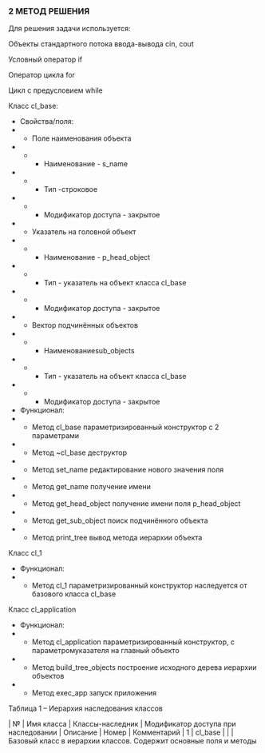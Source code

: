 ### 2 МЕТОД РЕШЕНИЯ
Для решения задачи используется:

Объекты стандартного потока ввода-вывода cin, cout

Условный оператор if

Оператор цикла for

Цикл с предусловием while

Класс cl_base:
- Свойства/поля:
- - Поле наименования объекта
- - - Наименование - s_name
- - - Тип -строковое
- - - Модификатор доступа - закрытое
- - Указатель на головной объект
- - - Наименование - p_head_object
- - - Тип - указатель на объект класса cl_base
- - - Модификатор доступа - закрытое
- - Вектор подчинённых объектов
- - - Наименованиеsub_objects
- - - Тип - указатель на объект класса cl_base
- - - Модификатор доступа - закрытое
- Функционал:
- - Метод cl_base параметризированный конструктор с 2 параметрами
- - Метод ~cl_base деструктор
- - Метод set_name редактирование нового значения поля
- - Метод get_name получение имени
- - Метод get_head_object получение имени поля p_head_object
- - Метод get_sub_object поиск подчинённого объекта
- - Метод print_tree вывод метода иерархии объекта


Класс cl_1
- Функционал:
- - Метод cl_1 параметризированный конструктор наследуется от базового класса cl_base

Класс cl_application
- Функционал:
- - Метод cl_application параметризированный конструктор, с параметромуказателя на главный объектo
- - Метод build_tree_objects построение исходного дерева иерархии объектов
- - Метод exec_app запуск приложения

Таблица 1 – Иерархия наследования классов

| №  | Имя класса  | Классы-наследник | Модификатор доступа при наследовании | Описание | Номер | Комментарий
| 1 | cl_base |                       |                                      | Базовый класс в иерархии классов. Содержит основные поля и методы
